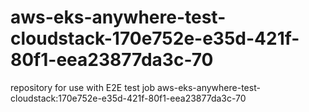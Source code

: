# aws-eks-anywhere-test-cloudstack-170e752e-e35d-421f-80f1-eea23877da3c-70
repository for use with E2E test job aws-eks-anywhere-test-cloudstack:170e752e-e35d-421f-80f1-eea23877da3c-70
